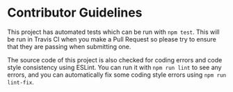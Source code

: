 # Contributor Guidelines

This project has automated tests which can be run with `npm test`. This will be
run in Travis CI when you make a Pull Request so please try to ensure that they
are passing when submitting one.

The source code of this project is also checked for coding errors and code style
consistency using ESLint. You can run it with `npm run lint` to see any errors,
and you can automatically fix some coding style errors using `npm run lint-fix`.
